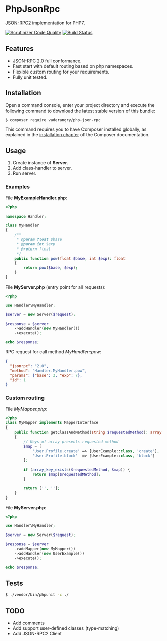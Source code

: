 # PhpJsonRpc

[JSON-RPC2](http://www.jsonrpc.org/specification) implementation for PHP7.

[![Scrutinizer Code Quality](https://scrutinizer-ci.com/g/vaderangry/PhpJsonRpc/badges/quality-score.png?b=master)](https://scrutinizer-ci.com/g/vaderangry/PhpJsonRpc/?branch=master)
[![Build Status](https://travis-ci.org/vaderangry/PhpJsonRpc.svg?branch=master)](https://travis-ci.org/vaderangry/PhpJsonRpc)

## Features

 - JSON-RPC 2.0 full conformance​.
 - Fast start with default routing based on php namespaces.
 - Flexible custom routing for your requirements.
 - Fully unit tested.

## Installation

Open a command console, enter your project directory and execute the following command to download the latest stable version of this bundle:

```console
$ composer require vaderangry/php-json-rpc
```

This command requires you to have Composer installed globally, as explained in the [installation chapter](https://getcomposer.org/doc/00-intro.md) of the Composer documentation.

## Usage

1. Create instance of **Server**.
2. Add class-handler to server.
3. Run server.

### Examples

File **MyExampleHandler.php**:
```php
<?php

namespace Handler;

class MyHandler
{
    /**
     * @param float $base
     * @param int $exp
     * @return float
     */
    public function pow(float $base, int $exp): float
    {
        return pow($base, $exp);
    }
}
```

File **MyServer.php** (entry point for all requests):
```php
<?php

use Handler\MyHandler;

$server = new Server($request);

$response = $server
    ->addHandler(new MyHandler())
    ->execute();

echo $response;
```

RPC request for call method *MyHandler::pow*:
```JSON
{
  "jsonrpc": "2.0",
  "method": "Handler.MyHandler.pow",
  "params": {"base": 3, "exp": 7},
  "id": 1
}
```

### Custom routing

File *MyMapper.php*:
```php
<?php
class MyMapper implements MapperInterface
{
    public function getClassAndMethod(string $requestedMethod): array
    {
        // Keys of array presents requested method
        $map = [
            'User.Profile.create' => [UserExample::class, 'create'],
            'User.Profile.block'  => [UserExample::class, 'block']
        ];

        if (array_key_exists($requestedMethod, $map)) {
            return $map[$requestedMethod];
        }

        return ['', ''];
    }
}
```

File **MyServer.php**:
```php
<?php

use Handler\MyHandler;

$server = new Server($request);

$response = $server
    ->addMapper(new MyMapper())
    ->addHandler(new UserExample())
    ->execute();

echo $response;
```

## Tests

```Bash
$ ./vendor/bin/phpunit -c ./
```

## TODO

 - Add comments
 - Add support user-defined classes (type-matching)
 - Add JSON-RPC2 Client

